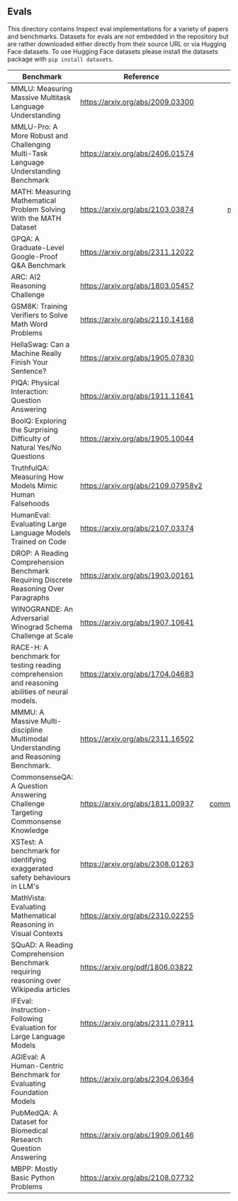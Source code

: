 ## Evals

This directory contains Inspect eval implementations for a variety of papers and benchmarks. Datasets for evals are not embedded in the repository but are rather downloaded either directly from their source URL or via Hugging Face datasets. To use Hugging Face datasets please install the datasets package with `pip install datasets`.

| Benchmark                                                                                       | Reference                            |                                                  Code | Dataset      |
|-----------------------------|--------------|--------------:|--------------|
| MMLU: Measuring Massive Multitask Language Understanding                                        | <https://arxiv.org/abs/2009.03300>   |                                    [mmlu.py](mmlu/mmlu.py) | Download     |
| MMLU-Pro: A More Robust and Challenging Multi-Task Language Understanding Benchmark             | <https://arxiv.org/abs/2406.01574>   |                   [mmlu_pro.py](mmlu_pro/mmlu_pro.py) | HuggingFace  |
| MATH: Measuring Mathematical Problem Solving With the MATH Dataset                              | <https://arxiv.org/abs/2103.03874>   |          [mathematics.py](mathematics/mathematics.py) | Download     |
| GPQA: A Graduate-Level Google-Proof Q&A Benchmark                                               | <https://arxiv.org/abs/2311.12022>   |                                    [gpqa.py](gpqa/gpqa.py) | Download     |
| ARC: AI2 Reasoning Challenge                                                                    | <https://arxiv.org/abs/1803.05457>   |                                      [arc.py](arc/arc.py) | Hugging Face |
| GSM8K: Training Verifiers to Solve Math Word Problems                                           | <https://arxiv.org/abs/2110.14168>   |                                  [gsm8k.py](gsm8k/gsm8k.py) | Hugging Face |
| HellaSwag: Can a Machine Really Finish Your Sentence?                                           | <https://arxiv.org/abs/1905.07830>   |                          [hellaswag.py](hellaswag/hellaswag.py) | Hugging Face |
| PIQA: Physical Interaction: Question Answering                                                  | <https://arxiv.org/abs/1911.11641>   |                                    [piqa.py](piqa/piqa.py) | Hugging Face |
| BoolQ: Exploring the Surprising Difficulty of Natural Yes/No Questions                          | <https://arxiv.org/abs/1905.10044>   |                                  [boolq.py](boolq/boolq.py) | Hugging Face |
| TruthfulQA: Measuring How Models Mimic Human Falsehoods                                         | <https://arxiv.org/abs/2109.07958v2> |                        [truthfulqa.py](truthfulqa/truthfulqa.py) | Hugging Face |
| HumanEval: Evaluating Large Language Models Trained on Code                                     | <https://arxiv.org/abs/2107.03374>   |                [humaneval.py](humaneval/humaneval.py) | Hugging Face |
| DROP: A Reading Comprehension Benchmark Requiring Discrete Reasoning Over Paragraphs            | <https://arxiv.org/abs/1903.00161>   |                               [drop.py](drop/drop.py) | Hugging Face |
| WINOGRANDE: An Adversarial Winograd Schema Challenge at Scale                                   | <https://arxiv.org/abs/1907.10641>   |             [winogrande.py](winogrande/winogrande.py) | Hugging Face |
| RACE-H: A benchmark for testing reading comprehension and reasoning abilities of neural models. | <https://arxiv.org/abs/1704.04683>   |                         [race-h.py](race-h/race-h.py) | Hugging Face |
| MMMU: A Massive Multi-discipline Multimodal Understanding and Reasoning Benchmark.              | <https://arxiv.org/abs/2311.16502>   |                               [mmmu.py](mmmu/mmmu.py) | Hugging Face |
| CommonsenseQA: A Question Answering Challenge Targeting Commonsense Knowledge                   | <https://arxiv.org/abs/1811.00937> | [commonsense_qa.py](commonsense_qa/commonsense_qa.py) | Hugging Face |
| XSTest: A benchmark for identifying exaggerated safety behaviours in LLM's                      | <https://arxiv.org/abs/2308.01263>   |                         [xstest.py](xstest/xstest.py) | Hugging Face |
| MathVista: Evaluating Mathematical Reasoning in Visual Contexts                                 | <https://arxiv.org/abs/2310.02255>   |                [mathvista.py](mathvista/mathvista.py) | Hugging Face |
| SQuAD: A Reading Comprehension Benchmark requiring reasoning over Wikipedia articles | <https://arxiv.org/pdf/1806.03822>   |             [squad.py](squad/squad.py) | Hugging Face |
| IFEval: Instruction-Following Evaluation for Large Language Models                 | <https://arxiv.org/abs/2311.07911> |   [ifeval.py](ifeval/ifeval.py) | Hugging Face |
| AGIEval: A Human-Centric Benchmark for Evaluating Foundation Models                 | <https://arxiv.org/abs/2304.06364> |   [agieval_en.py](agieval/agieval_en.py) | Download |
| PubMedQA: A Dataset for Biomedical Research Question Answering                                  | <https://arxiv.org/abs/1909.06146>   |                   [pubmedqa.py](pubmedqa/pubmedqa.py) | Hugging Face
| MBPP: Mostly Basic Python Problems                                                              | <https://arxiv.org/abs/2108.07732>   |   [mbpp.py](mbpp/mbpp.py) | Hugging Face |
